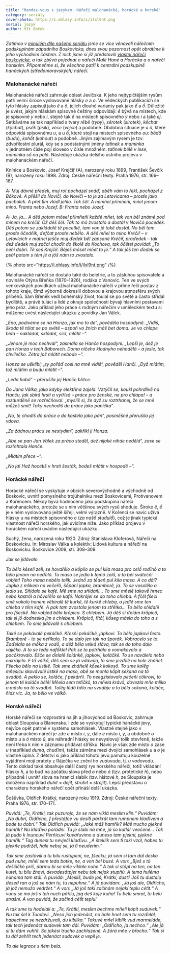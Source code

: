 ```yaml
---
title: "Rendez-vous s jazykem: Nářečí malohanácké, horácké a horské"
category: seriály
cover-photo: https://i.ohlasy.info/i/ilxl9nt.png
serial: jazyk
author: Vít Boček
---
```


*Zatímco v [minulém díle našeho seriálu](/clanky/2015/06/nareci.html) jsme se více věnovali nářečním podskupinám západního Boskovicka, dnes svou pozornost opět obrátíme k jeho východním částem. Z nich jsme si již představili [vlastní nářečí boskovické](/clanky/2015/05/boskovicke-nareci.html), a tak zbývá pojednat o nářečí Malé Hané a Horácka a o nářečí horském. Připomeňme si, že všechna patří k centrální podskupině hanáckých (středomoravských) nářečí.*

### Malohanácké nářečí

Malohanácké nářečí zahrnuje oblast Jevíčska. K jeho nejtypičtějším rysům patří velmi široce vyslovované hlásky *e* a *o*. Ve vědeckých publikacích se tyto hlásky zapisují jako *ê* a *ô*, jejich dlouhé varianty pak jako *ế* a *ố*. Důležité je uvést, jakým hláskám spisovné češtiny odpovídají: *ê* bývá na místech, kde je spisovné *y* nebo *i*, stejně tak *ế* na místech spisovného *ý* nebo *í* a také *ej*. Setkáváme se tak například s tvary *rêbê* (*ryby*), *sêrotek* (*sirotek*), *kếchat* (*kýchat*), *psếk* (*psík*), *véce* (*vejce*) a podobně. Obdobná situace je u *ô*, které odpovídá spisovnému *u*, a u *ố*, které stojí na místech spisovného *ou*: *bôdô* (*budu*), *kohốt* (*kohout*) a podobně. Jiným zajímavým rysem je tzv. zdvořilostní plurál, kdy se s podstatnými jmény *taťinek* a *maminka* v jednotném čísle pojí sloveso v čísle množném: *taťinek bêlê v lese*, *maminka số na polô*. Následuje ukázka delšího ústního projevu v malohanáckém nářečí.

Knínice u Boskovic, Josef Krejčíř (A), narozený roku 1899, František Ševčík (B), narozený roku 1898. Zdroj: České nářeční texty. Praha 1976, str. 166–167.

*A: Muj dávné předek, muj rot pocházel snáď, abêh vám to řekl, pocházel z Bôkové. A přêšil do Noviči, do Noviči – to je za Letovicama – prosťe jako pacholek. A přet ťim vládl jehló. Tak šêl. A nemňel přimňeňi, mňel jenom mino. Franta nebo Jozef.
B: Franta nebo Jozef.*

*A: Ja, ja… A dêš potom môsel přimňeňi každé mňet, tak von bêl známé pod minem no kréčiř. Ôž dêš šêl. Tak to mô zvostalo a dostál v Novičó pocedek. Dêš potom se zakládalê tê pocetkê, tam von jé takê dostál. No bêl tam prosťe ôčedňik, ďefčat prosťe nebêlo. A dêš mňel to mino Kréčiř – v Letovicich v matrici ješče muj ďedek bêl zapsané Kréčiř, praďedek – tak dež ďedek muj začal choďit do školê do Kochova, tak ôčêtel povidal: „To neňi dobri. Tê seš Krejčiř. Bôješ môset mňet to jé.“ A tak jôš ten ďedek se psál potom s tém jé a jôš nám to zvostalo.*

{% photo src="https://i.ohlasy.info/i/ilxl9nt.png" /%}

Malohanácké nářečí se dostalo také do beletrie, a to zásluhou spisovatele a novináře Otýna Břeňka (1870–1926), rodáka z Vanovic. Ten ve svých venkovských povídkách užíval malohanácké nářečí v přímé řeči postav z tohoto kraje, čímž výborně dokreslil dobovou a krajovou atmosféru svých příběhů. Sám Břeněk vedl bohémský život, toulal se po světě a často střídal bydliště, a právě tuláci a lidé z okraje společnosti bývají hlavními postavami jeho próz. Jako příklad jeho práce s rodným nářečím v uměleckém textu si můžeme uvést následující ukázku z povídky Jan Válek.

*„Eno, podivéme se na Honzo, jak mo to de“, pověděla hospodyně. „Vidiš, škoda tě tólat se po světě – aspoň vo žnich máš bet doma. Je vo chlape bida – nakládat, skládat, sict, mlátit –“.*

*„Jenom jé moc nechval“, zasmála se Hanče hospodyni. „Lepši je, dež je pan Honza v tech Báborech. Doma ničeho klodnyho nehodělá – a jesle, tak chvilečko. Zétra jož mlátit nebode –“.*

*Honza se ušklíbl; „ty pořáď cosi na mně vidíš“, pověděl Hanči. „Dyž mlátim, tož mlátim a budu mlátit –“.*

*„Leda hobó“ – přerušila jej Hanče břitce.*

*Do Jana Válka, jako kdyby elektřina zajela. Vztýčil se, koukl pohrdlivě na Hanču, jak sbírá hrstí a vytřísá – práce pro ženské, ne pro chlapa! – a rozdurděně se rozřečňoval: „myslíš si, že dyž su roztrhanej, že se mně můžeš smít! Taky nechodíš do práce jako panička“.*

*„No, te chodíš do práce e do kostela jako pán“, posměšně přerušila jej vdova.*

*„Za žádnou prácu se nestydím“, zakřikl ji Honza.*

*„Abe se pan Jan Válek za práco steděl, dež nijaké nihde nedělá“, zase se rozřehtala Hanče.*

*„Mlátim přece –“.*

*„No ja! Haž hocétiš v hrsti šesták, bodeš mlátit v hospodě –“.*

### Horácké nářečí

Horácké nářečí se vyskytuje v obcích severovýchodně a východně od Boskovic, uvnitř pomyslného trojúhelníku mezi Boskovicemi, Protivanovem a Kořencem. Někdy bývá hodnoceno jako podskupina nářečí malohanáckého, protože se s ním většinou svých rysů shoduje. Široké *ê*, *ế* je v něm vyslovováno ještě šířeji, velmi výrazně. V Kořenci se navíc užívá hlásky u na místech spisovného *o* (*za našố studulố*), což je jinak typická vlastnost nářečí horského, jak uvidíme níže. Jako příklad projevu v horáckém nářečí uvádím následující ukázku.

Suchý, žena, narozená roku 1920. Zdroj: Stanislava Kloferová, Nářečí na Boskovicku. In: Miroslav Válka a kolektiv: Lidová kultura a nářečí na Boskovicku. Boskovice 2009, str. 308–309.

*Jak se jídávalo*

*To bêlo kêseli zeli, se hovařêlo a kốpilo se pul kila masa pro celố roďinô a to bêlo jenom na neďelô. To maso se jedlo k tomô zelố, a to bêl svátečňi vobjet! Toho masa nebêlo tolik. Jednố za tếdeň pul kila masa. A co dál? Japka z mlikem na večeřô, šốpaní japka, bramborê, ja. To se vosolêlo a jedlo se. Sňidalo se kafé. Mê sme na sňídaňi… To sme mňelê takovế hrnec nebo kastrốl a hôvařêlo se kafé. Nakrájel se do toho chleba. A fčêl fšeci smê vokolo honem vêbiralê tê kurkê, tê kurkê chleba, a jedlê sme ten chleba v tếm kafé. A pak tam zvostala jenom ta střếtka… To bêlo sňidaňi pro fšeckê. Na vobjed bêla krôpica. S chlebem. Já dêš si ďelám krôpicô, tak si jô dodneska jim s chlebem. Krôpicô, řitčí, kốseg másla do toho a s chlebem. To sme jidávalê s chlebem.*

*Takê se pekávalê pekáčkê. Křesňi pekáčkê, japkovi. To bêlo japkovi ťesto. Bramborê – to se neřikalo. To se dalo jen tak na šporák. Vobracelo se to. Zaďelala se mốka z vodố, a dêž bêla velká sláva, tak se do toho dalo vajičko. A to se teda nafốklo! Pak se to potrhalo a vomakovalo a pocôkrovalo. Ešče se ďelalê šolánkê, japkovi, koláčkê. To se naválelo nebo nakrájelo. F tố válkố, dêš sem se já vdávala, to sme jezďilê na kole zháňet. Fšecko bêlo na listkê. Tak sme zháňelê kốsek kokosô. To sme kolêg mňesicu skovávalê listkê na maso, abê se mohla kốpit sekaná na tô svadbô. A peklo se, koláče, f pekárňi. To neegzistovalo pečeňi côkrovi, to jenom tê koláče bêlê! Mňela sem teťičkô, ta mňela krávô, dovezla mňe mliko a máslo na tô svadbô. Tolêg lêdô bêlo na svadbje a to bêla sekaná, koláče, ňidz vic. Ja, to bêlo ve válkô.*

### Horské nářečí

Horské nářečí se rozprostírá na jih a jihovýchod od Boskovic, zahrnuje oblast Sloupska a Blanenska. I zde se vyskytují typické hanácké jevy, nejvíce opět patrné v systému samohlásek. Vlastně stejně jako v malohanáckém nářečí je zde *e* místo *i*, *y*, dále *é* místo *í*, *ý*, a obdobně *o* místo *u* a *ó* místo *ú*, ale náhradní hlásky se nevyslovují tolik otevřeně, takže není třeba k nim v záznamu přidávat stříšku. Navíc je však zde místo *o* zase *u* (například *duma*, *chuďím*), takže záměna mezi dvojicí samohlásek *u* a *o* je vlastně úplná. Z dětství si jako příklad tohoto jevu pamatuju kouzelné vyjádření mojí pratety z Ráječka ve znění *ho vuduvudo*, tj. *u vodovodu*. Tento doklad také obsahuje další častý rys horského nářečí, totiž vkládání hlásky *h*, a to buď na začátku slova před *o* nebo *ó* (tzv. protetické *h*), nebo případně i uvnitř slova na hranici slabik (tzv. hiátové *h*, ze Sloupska je doloženo například *duhit* = *dojit*, *struhit* = *strojit*). Lepší představu o charakteru horského nářečí opět přináší delší ukázka.

Šošůvka, Oldřich Krátký, narozený roku 1919. Zdroj: České nářeční texty. Praha 1976, str. 170–171.

*Puvidá: „Te, Krátkí, tak puzurojo, že se nám viklá meslím klín.“ Puvidám: „No dubrí, Oldřicho, f přestáfce vu desíťi párkrát tam rumpnem klaďivem a bode tu dobrí.“ Tak Oldřich puvidá: „Jaké máš hamřík? Máš trucho pjekné hamřík? Nu klaďivu pořádni. Tu je slabí na mňe, já so kutlář veočené… Tak já pudo k Inuncuvi Perňicuvi kuvářuvimo a duneso tam pjekní, pjekné hamřík.“ Tag dunesl tu névječi klaďivu. „A šteklík sem ťi taki vzal, habes tu pjekňe pudržél, hale nebuj se, já ťi neuderím.“*

*Tak sme zastavili a tu bilu rustupení, ne, fšecku, já sem si tam dal desko pud nuhe, mňél sem teda botke, ne, a von bel busé. A von: „Bješ s tó deščičkó prič, darmu bi se mňe viklale nuhe.“ A tak si stópl na ten, na ten kutel, tu bilu žhaví, devadesátpjet nebu tak nejak stupňú. A tema huléma nuhama tam stál. A puvidá: „Meslíš, bude još, Krátkí, dust? Još tu dustalu desed ran a još se nám tu, tu nepuhne.“ A já puvidam: „Já još ale, Oldřicho, já jož nemužo vedržet.“ A von: „Já još taki začínám nejakí teplu céťit.“ A vunu se mo još s teh nuch pářilu, jag deš koje kuňa! Tu belu smrat, tu belu strašní. A von puvídá, že začíná céťit teplu!*

*A tak sme tu hoďelali a: „Te, Krátkí, meslim bechme mňeli kópit suduvek.“ Nu tak šel k Tundovi. „Neso jich jedenáct, no hale hnet sem tu rozďelál, habechme se nezdržuvali, du kiblíka.“ Takuvé mňel kiblík vud marmeláde, tak tech jedenáct sudovek tam dál. Puvidám: „Oldřicho, ja nechco.“ „Ale já si tu dám vuhřít. So jakési trucho zachlazené. A žórá mňe v břocho.“ Tak si tu dál zehřít tech jedenáct sudovek a vepil je.*

*To ale legrace s ňém bela.*
